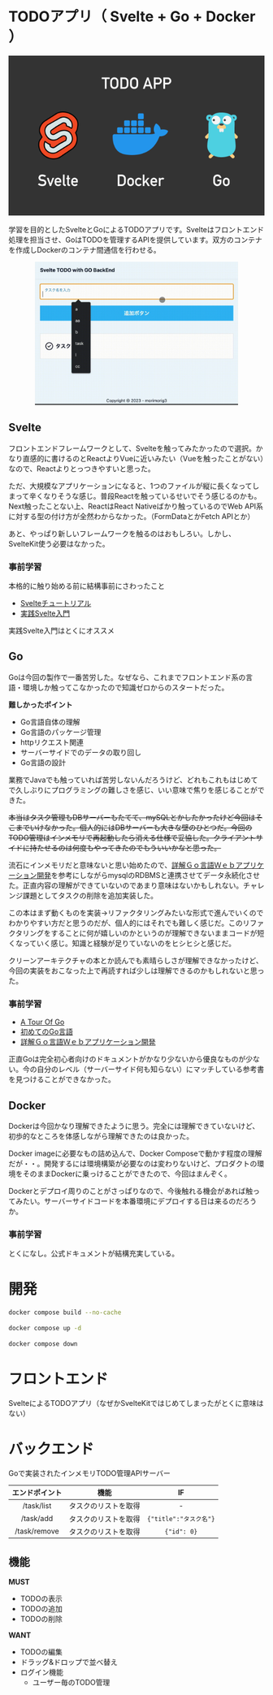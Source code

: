 # TODOアプリ（ Svelte + Go + Docker ）

<div align="center">
    <img src="./resource/banner.png">
</div>

学習を目的としたSvelteとGoによるTODOアプリです。Svelteはフロントエンド処理を担当させ、GoはTODOを管理するAPIを提供しています。双方のコンテナを作成しDockerのコンテナ間通信を行わせる。

<div align="center">
    <img src="./resource/todoapp.gif" width="400">
</div>

## Svelte

フロントエンドフレームワークとして、Svelteを触ってみたかったので選択。かなり直感的に書けるのとReactよりVueに近いみたい（Vueを触ったことがない）なので、Reactよりとっつきやすいと思った。

ただ、大規模なアプリケーションになると、1つのファイルが縦に長くなってしまって辛くなりそうな感じ。普段Reactを触っているせいでそう感じるのかも。Next触ったことない上、ReactはReact Nativeばかり触っているのでWeb API系に対する型の付け方が全然わからなかった。（FormDataとかFetch APIとか）

あと、やっぱり新しいフレームワークを触るのはおもしろい。しかし、SvelteKit使う必要はなかった。

### 事前学習

本格的に触り始める前に結構事前にさわったこと

- [Svelteチュートリアル](https://svelte.dev/tutorial/basics)
- [実践Svelte入門](https://gihyo.jp/book/2023/978-4-297-13495-2)

実践Svelte入門はとくにオススメ

## Go

Goは今回の製作で一番苦労した。なぜなら、これまでフロントエンド系の言語・環境しか触ってこなかったので知識ゼロからのスタートだった。

**難しかったポイント**

- Go言語自体の理解
- Go言語のパッケージ管理
- httpリクエスト関連
- サーバーサイドでのデータの取り回し
- Go言語の設計

業務でJavaでも触っていれば苦労しないんだろうけど、どれもこれもはじめてで久しぶりにプログラミングの難しさを感じ、いい意味で焦りを感じることができた。

~~本当はタスク管理もDBサーバーもたてて、mySQLとかしたかったけど今回はそこまでいけなかった。個人的にはDBサーバーも大きな壁のひとつだ。今回のTODO管理はインメモリで再起動したら消える仕様で妥協した。クライアントサイドに持たせるのは何度もやってきたのでもういいかなと思った。~~

流石にインメモリだと意味ないと思い始めたので、[詳解Ｇｏ言語Ｗｅｂアプリケーション開発](https://www.kinokuniya.co.jp/f/dsg-01-9784863543720)を参考にしながらmysqlのRDBMSと連携させてデータ永続化させた。正直内容の理解ができていないのであまり意味はないかもしれない。チャレンジ課題としてタスクの削除を追加実装した。

この本はまず動くものを実装→リファクタリングみたいな形式で進んでいくのでわかりやすい方だと思うのだが、個人的にはそれでも難しく感じだ。このリファクタリングをすることに何が嬉しいのかというのが理解できないままコードが短くなっていく感じ。知識と経験が足りていないのをヒシヒシと感じだ。

クリーンアーキテクチャの本とか読んでも素晴らしさが理解できなかったけど、今回の実装をおこなった上で再読すれば少しは理解できるのかもしれないと思った。

### 事前学習

- [A Tour Of Go](https://go-tour-jp.appspot.com/welcome/1)
- [初めてのGo言語](https://www.oreilly.co.jp/books/9784814400041/)
- [詳解Ｇｏ言語Ｗｅｂアプリケーション開発](https://www.kinokuniya.co.jp/f/dsg-01-9784863543720)

正直Goは完全初心者向けのドキュメントがかなり少ないから優良なものが少ない。今の自分のレベル（サーバーサイド何も知らない）にマッチしている参考書を見つけることができなかった。

## Docker

Dockerは今回かなり理解できたように思う。完全には理解できていないけど、初歩的なところを体感しながら理解できたのは良かった。

Docker imageに必要なもの詰め込んで、Docker Composeで動かす程度の理解だが・・。開発するには環境構築が必要なのは変わりないけど、プロダクトの環境をそのままDockerに乗っけることができたので、今回はまんぞく。

Dockerとデプロイ周りのことがさっぱりなので、今後触れる機会があれば触ってみたい。サーバーサイドコードを本番環境にデプロイする日は来るのだろうか。

### 事前学習

とくになし。公式ドキュメントが結構充実している。

# 開発

```sh
docker compose build --no-cache
```

```sh
docker compose up -d
```

```sh
docker compose down
```

# フロントエンド

SvelteによるTODOアプリ（なぜかSvelteKitではじめてしまったがとくに意味はない）

# バックエンド

Goで実装されたインメモリTODO管理APIサーバー

|エンドポイント|機能|IF|
|:---:|:---:|:---:|
|/task/list|タスクのリストを取得|-|
|/task/add|タスクのリストを取得|`{"title":"タスク名"}`|
|/task/remove|タスクのリストを取得|`{"id": 0}`|

## 機能

**MUST**

- TODOの表示
- TODOの追加
- TODOの削除

**WANT**

- TODOの編集
- ドラッグ&ドロップで並べ替え
- ログイン機能
    - ユーザー毎のTODO管理